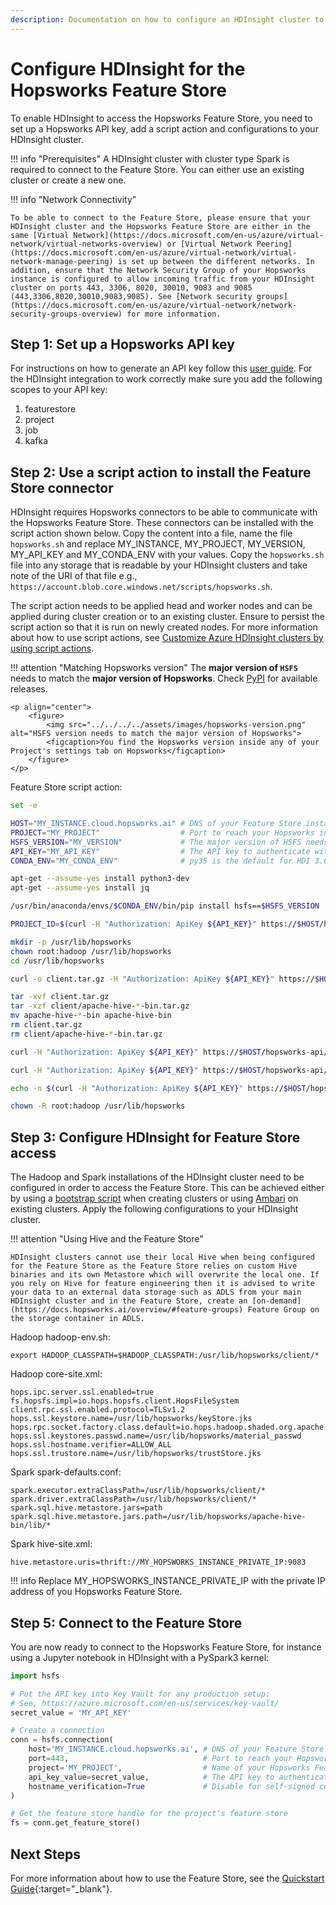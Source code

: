 ```yaml
---
description: Documentation on how to configure an HDInsight cluster to read and write features from the Hopsworks Feature Store
---
```

# Configure HDInsight for the Hopsworks Feature Store
To enable HDInsight to access the Hopsworks Feature Store, you need to set up a Hopsworks API key, add a script action and configurations to your HDInsight cluster.

!!! info "Prerequisites"
    A HDInsight cluster with cluster type Spark is required to connect to the Feature Store. You can either use an existing cluster or create a new one.

!!! info "Network Connectivity"

    To be able to connect to the Feature Store, please ensure that your HDInsight cluster and the Hopsworks Feature Store are either in the same [Virtual Network](https://docs.microsoft.com/en-us/azure/virtual-network/virtual-networks-overview) or [Virtual Network Peering](https://docs.microsoft.com/en-us/azure/virtual-network/virtual-network-manage-peering) is set up between the different networks. In addition, ensure that the Network Security Group of your Hopsworks instance is configured to allow incoming traffic from your HDInsight cluster on ports 443, 3306, 8020, 30010, 9083 and 9085 (443,3306,8020,30010,9083,9085). See [Network security groups](https://docs.microsoft.com/en-us/azure/virtual-network/network-security-groups-overview) for more information.

## Step 1: Set up a Hopsworks API key

For instructions on how to generate an API key follow this [user guide](../projects/api_key/create_api_key.md). For the HDInsight integration to work correctly make sure you add the following scopes to your API key:

  1. featurestore
  2. project
  3. job
  4. kafka

## Step 2:  Use a script action to install the Feature Store connector

HDInsight requires Hopsworks connectors to be able to communicate with the Hopsworks Feature Store. These connectors can be installed with the script action shown below. Copy the content into a file, name the file `hopsworks.sh` and replace MY_INSTANCE, MY_PROJECT, MY_VERSION, MY_API_KEY and MY_CONDA_ENV with your values. Copy the `hopsworks.sh` file into any storage that is readable by your HDInsight clusters and take note of the URI of that file e.g., `https://account.blob.core.windows.net/scripts/hopsworks.sh`.

The script action needs to be applied head and worker nodes and can be applied during cluster creation or to an existing cluster. Ensure to persist the script action so that it is run on newly created nodes. For more information about how to use script actions, see [Customize Azure HDInsight clusters by using script actions](https://docs.microsoft.com/en-us/azure/hdinsight/hdinsight-hadoop-customize-cluster-linux).

!!! attention "Matching Hopsworks version"
    The **major version of `HSFS`** needs to match the **major version of Hopsworks**. Check [PyPI](https://pypi.org/project/hsfs/#history) for available releases.

    <p align="center">
        <figure>
            <img src="../../../../assets/images/hopsworks-version.png" alt="HSFS version needs to match the major version of Hopsworks">
            <figcaption>You find the Hopsworks version inside any of your Project's settings tab on Hopsworks</figcaption>
        </figure>
    </p>

Feature Store script action:
```bash
set -e

HOST="MY_INSTANCE.cloud.hopsworks.ai" # DNS of your Feature Store instance
PROJECT="MY_PROJECT"                  # Port to reach your Hopsworks instance, defaults to 443
HSFS_VERSION="MY_VERSION"             # The major version of HSFS needs to match the major version of Hopsworks
API_KEY="MY_API_KEY"                  # The API key to authenticate with Hopsworks
CONDA_ENV="MY_CONDA_ENV"              # py35 is the default for HDI 3.6

apt-get --assume-yes install python3-dev
apt-get --assume-yes install jq

/usr/bin/anaconda/envs/$CONDA_ENV/bin/pip install hsfs==$HSFS_VERSION

PROJECT_ID=$(curl -H "Authorization: ApiKey ${API_KEY}" https://$HOST/hopsworks-api/api/project/getProjectInfo/$PROJECT | jq -r .projectId)

mkdir -p /usr/lib/hopsworks
chown root:hadoop /usr/lib/hopsworks
cd /usr/lib/hopsworks

curl -o client.tar.gz -H "Authorization: ApiKey ${API_KEY}" https://$HOST/hopsworks-api/api/project/$PROJECT_ID/client

tar -xvf client.tar.gz
tar -xzf client/apache-hive-*-bin.tar.gz
mv apache-hive-*-bin apache-hive-bin
rm client.tar.gz
rm client/apache-hive-*-bin.tar.gz

curl -H "Authorization: ApiKey ${API_KEY}" https://$HOST/hopsworks-api/api/project/$PROJECT_ID/credentials | jq -r .kStore | base64 -d > keyStore.jks

curl -H "Authorization: ApiKey ${API_KEY}" https://$HOST/hopsworks-api/api/project/$PROJECT_ID/credentials | jq -r .tStore | base64 -d > trustStore.jks

echo -n $(curl -H "Authorization: ApiKey ${API_KEY}" https://$HOST/hopsworks-api/api/project/$PROJECT_ID/credentials | jq -r .password) > material_passwd

chown -R root:hadoop /usr/lib/hopsworks
```

## Step 3: Configure HDInsight for Feature Store access

The Hadoop and Spark installations of the HDInsight cluster need to be configured in order to access the Feature Store. This can be achieved either by using a [bootstrap script](https://docs.microsoft.com/en-us/azure/hdinsight/hdinsight-hadoop-customize-cluster-bootstrap) when creating clusters or using [Ambari](https://docs.microsoft.com/en-us/azure/hdinsight/hdinsight-hadoop-manage-ambari) on existing clusters. Apply the following configurations to your HDInsight cluster.

!!! attention "Using Hive and the Feature Store"

    HDInsight clusters cannot use their local Hive when being configured for the Feature Store as the Feature Store relies on custom Hive binaries and its own Metastore which will overwrite the local one. If you rely on Hive for feature engineering then it is advised to write your data to an external data storage such as ADLS from your main HDInsight cluster and in the Feature Store, create an [on-demand](https://docs.hopsworks.ai/overview/#feature-groups) Feature Group on the storage container in ADLS.

Hadoop hadoop-env.sh:
```
export HADOOP_CLASSPATH=$HADOOP_CLASSPATH:/usr/lib/hopsworks/client/*
```

Hadoop core-site.xml:
```
hops.ipc.server.ssl.enabled=true
fs.hopsfs.impl=io.hops.hopsfs.client.HopsFileSystem
client.rpc.ssl.enabled.protocol=TLSv1.2
hops.ssl.keystore.name=/usr/lib/hopsworks/keyStore.jks
hops.rpc.socket.factory.class.default=io.hops.hadoop.shaded.org.apache.hadoop.net.HopsSSLSocketFactory
hops.ssl.keystores.passwd.name=/usr/lib/hopsworks/material_passwd
hops.ssl.hostname.verifier=ALLOW_ALL
hops.ssl.trustore.name=/usr/lib/hopsworks/trustStore.jks
```

Spark spark-defaults.conf:
```
spark.executor.extraClassPath=/usr/lib/hopsworks/client/*
spark.driver.extraClassPath=/usr/lib/hopsworks/client/*
spark.sql.hive.metastore.jars=path
spark.sql.hive.metastore.jars.path=/usr/lib/hopsworks/apache-hive-bin/lib/*
```

Spark hive-site.xml:
```
hive.metastore.uris=thrift://MY_HOPSWORKS_INSTANCE_PRIVATE_IP:9083
```

!!! info
    Replace MY_HOPSWORKS_INSTANCE_PRIVATE_IP with the private IP address of you Hopsworks Feature Store.

## Step 5: Connect to the Feature Store

You are now ready to connect to the Hopsworks Feature Store, for instance using a Jupyter notebook in HDInsight with a PySpark3 kernel:

```python
import hsfs

# Put the API key into Key Vault for any production setup:
# See, https://azure.microsoft.com/en-us/services/key-vault/
secret_value = 'MY_API_KEY'

# Create a connection
conn = hsfs.connection(
    host='MY_INSTANCE.cloud.hopsworks.ai', # DNS of your Feature Store instance
    port=443,                              # Port to reach your Hopsworks instance, defaults to 443
    project='MY_PROJECT',                  # Name of your Hopsworks Feature Store project
    api_key_value=secret_value,            # The API key to authenticate with Hopsworks
    hostname_verification=True             # Disable for self-signed certificates
)

# Get the feature store handle for the project's feature store
fs = conn.get_feature_store()
```

## Next Steps

For more information about how to use the Feature Store, see the [Quickstart Guide](https://colab.research.google.com/github/logicalclocks/hopsworks-tutorials/blob/master/quickstart.ipynb){:target="_blank"}.
